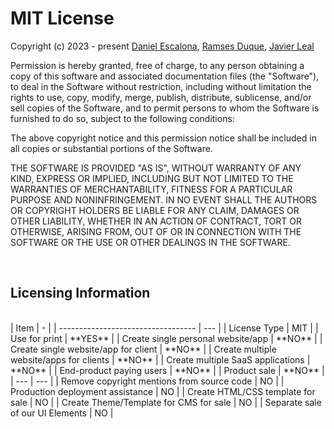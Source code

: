 # MIT License

Copyright (c) 2023 - present [Daniel Escalona](https://github.com/DanielEsc0911/), [Ramses Duque](https://github.com/RamsesDuque), [Javier Leal](https://github.com/MetalBlade393)

Permission is hereby granted, free of charge, to any person obtaining a copy
of this software and associated documentation files (the "Software"), to deal
in the Software without restriction, including without limitation the rights
to use, copy, modify, merge, publish, distribute, sublicense, and/or sell
copies of the Software, and to permit persons to whom the Software is
furnished to do so, subject to the following conditions:

The above copyright notice and this permission notice shall be included in all
copies or substantial portions of the Software.

THE SOFTWARE IS PROVIDED "AS IS", WITHOUT WARRANTY OF ANY KIND, EXPRESS OR
IMPLIED, INCLUDING BUT NOT LIMITED TO THE WARRANTIES OF MERCHANTABILITY,
FITNESS FOR A PARTICULAR PURPOSE AND NONINFRINGEMENT. IN NO EVENT SHALL THE
AUTHORS OR COPYRIGHT HOLDERS BE LIABLE FOR ANY CLAIM, DAMAGES OR OTHER
LIABILITY, WHETHER IN AN ACTION OF CONTRACT, TORT OR OTHERWISE, ARISING FROM,
OUT OF OR IN CONNECTION WITH THE SOFTWARE OR THE USE OR OTHER DEALINGS IN THE
SOFTWARE.

<br />

## Licensing Information
<br />
| Item | - |
| ---------------------------------- | --- |
| License Type | MIT  |
| Use for print | **YES** |
| Create single personal website/app | **NO** |
| Create single website/app for client | **NO** |
| Create multiple website/apps for clients | **NO** |
| Create multiple SaaS applications | **NO** |
| End-product paying users | **NO** |
| Product sale | **NO** |
| --- | --- |
| Remove copyright mentions from source code | NO |
| Production deployment assistance | NO |
| Create HTML/CSS template for sale | NO |
| Create Theme/Template for CMS for sale | NO |
| Separate sale of our UI Elements | NO |

